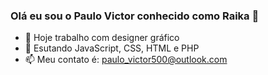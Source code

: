 ### Olá eu sou o Paulo Victor conhecido como Raika 👋

- 🔭 Hoje trabalho com designer gráfico
- 🌱 Esutando JavaScript, CSS, HTML e PHP
- 📫 Meu contato é: paulo_victor500@outlook.com
